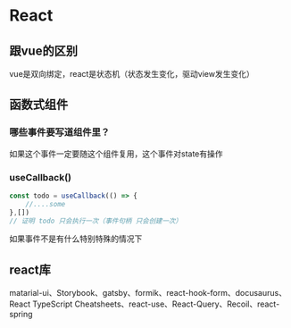 # React

## 跟vue的区别
vue是双向绑定，react是状态机（状态发生变化，驱动view发生变化）


## 函数式组件
### 哪些事件要写道组件里？
如果这个事件一定要随这个组件复用，这个事件对state有操作

### useCallback()
```js
const todo = useCallback(() => {
    //....some
},[])
// 证明 todo 只会执行一次（事件句柄 只会创建一次）
```
如果事件不是有什么特别特殊的情况下

## react库
matarial-ui、Storybook、gatsby、formik、react-hook-form、docusaurus、React TypeScript Cheatsheets、react-use、React-Query、Recoil、react-spring